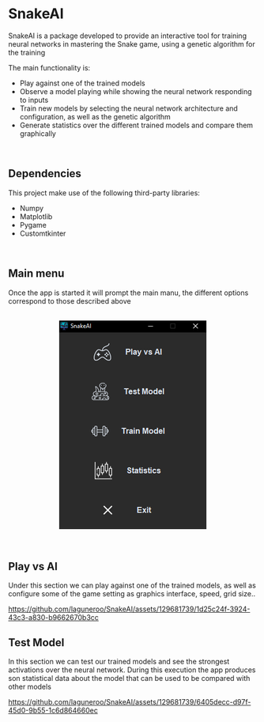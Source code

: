 # SnakeAI
SnakeAI is a package developed to provide an interactive tool for training neural networks in mastering the Snake game, using a genetic algorithm for the training

The main functionality is:

- Play against one of the trained models
- Observe a model playing while showing the neural network responding to inputs
- Train new models by selecting the neural network architecture and configuration, as well as the genetic algorithm
- Generate statistics over the different trained models and compare them graphically
<br>

## Dependencies
This project make use of the following third-party libraries:

- Numpy
- Matplotlib
- Pygame
- Customtkinter
<br>

## Main menu
Once the app is started it will prompt the main manu, the different options correspond to those described above
<br>
<br>
<p align="center">
  <picture>
    <source media="(prefers-color-scheme: dark)" srcset="./readme_resources/main_menu.png">
    <img src="./readme_resources/main_menu.png">
  </picture>
</p>
<br> 

## Play vs AI
Under this section we can play against one of the trained models, as well as configure some of the game setting as graphics interface, speed, grid size..

https://github.com/laguneroo/SnakeAI/assets/129681739/1d25c24f-3924-43c3-a830-b9662670b3cc
<br>

## Test Model
In this section we can test our trained models and see the strongest activations over the neural network. During this execution the app produces son statistical data about the model that can be used to be compared with other models

https://github.com/laguneroo/SnakeAI/assets/129681739/6405decc-d97f-45d0-9b55-1c6d864660ec
<br>

